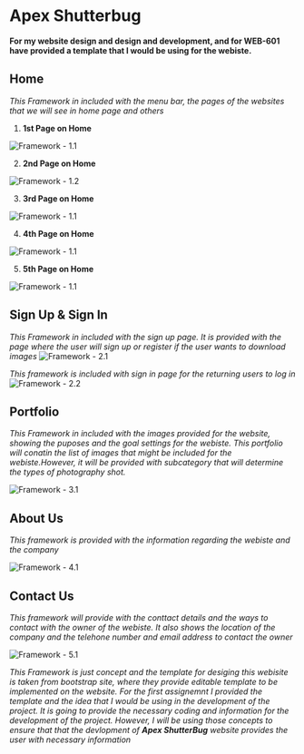 # Apex Shutterbug #

**For my website design and design and development, and for WEB-601  have provided a template that I would be using for the webiste.**

## Home ##

*This Framework in included with the menu bar, the pages of the websites that we will see in home page and others*

1. **1st Page on Home**

![Framework - 1.1](Framework.1st.Screen.PNG)

2. **2nd Page on Home**

![Framework - 1.2](Framework.2nd.Screen.PNG)

3. **3rd Page on Home**

![Framework - 1.1](Framework.3rd.Screen.PNG)

4. **4th Page on Home**

![Framework - 1.1](Framework.4th.Screen.PNG)

5. **5th Page on Home**

![Framework - 1.1](Framework.Footer.PNG)


## Sign Up & Sign In ##

*This Framework in included with the sign up page. It is provided with the page where the user will sign up or register if the user wants to download images*
![Framework - 2.1](Framework.Signup.PNG)

*This framework is included with sign in page for the returning users to log in*
![Framework - 2.2](Framework.Signin.PNG)

## Portfolio ##
*This Framework in included with the images provided for the website, showing the puposes and the goal settings for the webiste. This portfolio will conatin the list of images that might be included for the webiste.However, it will be provided with subcategory that will determine the types of photography shot.*

![Framework - 3.1](Framework.Portfolio.PNG)

## About Us ##
*This framework is provided with the information regarding the webiste and the company*

![Framework - 4.1](Framework.AboutUs.PNG)

## Contact Us ##

*This framework will provide with the conttact details and the ways to contact with the owner of the webiste. It also shows the location of the company and the telehone number and email address to contact the owner*

![Framework - 5.1](Framework.ContactUs.PNG)



*This Framework is just concept and the template for desiging this webisite is taken from bootstrap site, where they provide editable template to be implemented on the website. For the first assignemnt I provided the template and the idea that I would be using in the development of the project. It is going to provide the necessary coding and information for the development of the project. However, I will be using those concepts to ensure that that the devlopment of **Apex ShutterBug** website provides the user with necessary information*